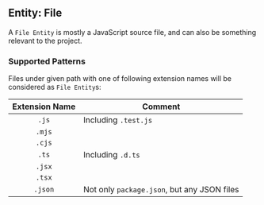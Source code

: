 ## Entity: File

A `File Entity` is mostly a JavaScript source file, and can also
be something relevant to the project.

### Supported Patterns

Files under given path with one of following extension names will
be considered as `File Entity`s:

| Extension Name | Comment                                     |
|:--------------:|---------------------------------------------|
|     `.js`      | Including `.test.js`                        |
|     `.mjs`     |                                             |
|     `.cjs`     |                                             |
|     `.ts`      | Including `.d.ts`                           |
|     `.jsx`     |                                             |
|     `.tsx`     |                                             |
|    `.json`     | Not only `package.json`, but any JSON files |
